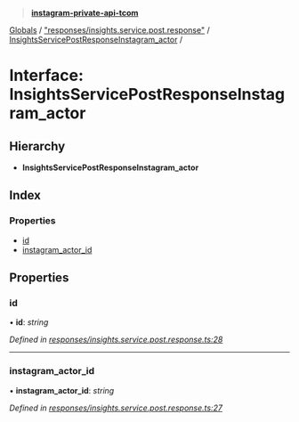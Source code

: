 > **[instagram-private-api-tcom](../README.md)**

[Globals](../README.md) / ["responses/insights.service.post.response"](../modules/_responses_insights_service_post_response_.md) / [InsightsServicePostResponseInstagram_actor](_responses_insights_service_post_response_.insightsservicepostresponseinstagram_actor.md) /

# Interface: InsightsServicePostResponseInstagram_actor

## Hierarchy

* **InsightsServicePostResponseInstagram_actor**

## Index

### Properties

* [id](_responses_insights_service_post_response_.insightsservicepostresponseinstagram_actor.md#id)
* [instagram_actor_id](_responses_insights_service_post_response_.insightsservicepostresponseinstagram_actor.md#instagram_actor_id)

## Properties

###  id

• **id**: *string*

*Defined in [responses/insights.service.post.response.ts:28](https://github.com/cuonglnhust/instagram-private-api-tcom/blob/3e16058/src/responses/insights.service.post.response.ts#L28)*

___

###  instagram_actor_id

• **instagram_actor_id**: *string*

*Defined in [responses/insights.service.post.response.ts:27](https://github.com/cuonglnhust/instagram-private-api-tcom/blob/3e16058/src/responses/insights.service.post.response.ts#L27)*
